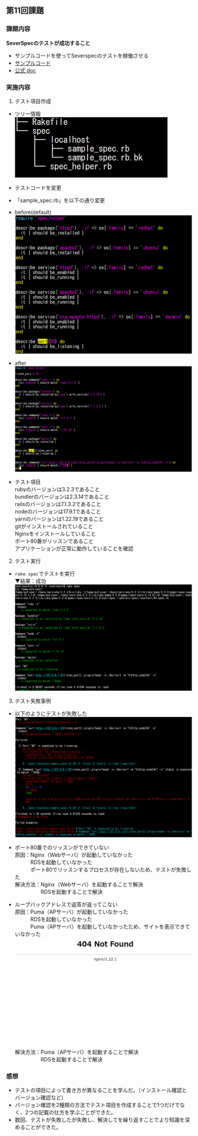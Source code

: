 ## 第11回課題
### 課題内容
**SeverSpecのテストが成功すること**
* サンプルコードを使ってSeverspecのテストを稼働させる
* [サンプルコード](https://github.com/MasatoshiMizumoto/raisetech_documents/tree/main/aws/samples/serverspec)
* [公式 doc](https://serverspec.org/)


### 実施内容
1. テスト項目作成
- ツリー情報<br>
![ツリー情報](/images/lecture11/Tree.png) 

- テストコードを変更
- 「sample_spec.rb」を以下の通り変更
- before(default)<br>
![sample_spec_rbデフォルト](/images/lecture11/Test_File_Default.png)
- after<br>
![sample_spec_rbアフター](/images/lecture11/Test_File.png)<br>
- テスト項目<br>
rubyのバージョンは3.2.3であること<br>
bundlerのバージョンは2.3.14であること<br>
railsのバージョンは7.1.3.2であること<br>
nodeのバージョンは17.9.1であること<br>
yarnのバージョンは1.22.19であること<br>
gitがインストールされていること<br>
Nginxをインストールしていること<br>
ポート80番がリッスンであること<br>
アプリケーションが正常に動作していることを確認<br>


2. テスト実行
- `rake spec`でテストを実行<br>
▼結果：成功<br>
![Test成功画面](/images/lecture11/Test_success.png)<br>

3. テスト失敗事例
- 以下のようにテストが失敗した<br>
![Test失敗画面](/images/lecture11/Test_failure.png)

- ポート80番でのリッスンができていない<br>
原因：Nginx（Webサーバ）が起動していなかった<br>
　　　RDSを起動していなかった<br>
　　　ポート80でリッスンするプロセスが存在しないため、テストが失敗した<br>
解決方法：Nginx（Webサーバ）を起動することで解決<br>
　　　　　RDSを起動することで解決<br>

* ループバックアドレスで返答が返ってこない<br>
原因：Puma（APサーバ）が起動していなかった<br>
　　　RDSを起動していなかった<br>
　　　Puma（APサーバ）を起動していなかったため、サイトを表示できていなかった<br>
![Nginxエラー表示画面](/images/lecture11/Nginx.png)<br>
解決方法：Puma（APサーバ）を起動することで解決<br>
　　　　　RDSを起動することで解決<br>


### 感想
* テストの項目によって書き方が異なることを学んだ。（インストール確認とバージョン確認など）
* バージョン確認を2種類の方法でテスト項目を作成することで1つだけでなく、2つの記載の仕方を学ぶことができた。
* 数回、テストが失敗したが失敗し、解決してを繰り返すことでより知識を深めることができた。
